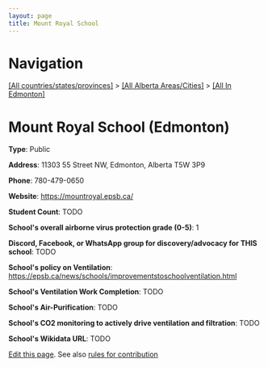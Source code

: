 ```yaml
---
layout: page
title: Mount Royal School
---
```

# Navigation

[[All countries/states/provinces]](../../..) > [[All Alberta Areas/Cities]](../..) > [[All In Edmonton]](..)

# Mount Royal School (Edmonton)

**Type**: Public

**Address**: 11303 55 Street NW, Edmonton, Alberta T5W 3P9

**Phone**: 780-479-0650

**Website**: <https://mountroyal.epsb.ca/>

**Student Count**: TODO

**School's overall airborne virus protection grade (0-5)**: 1

**Discord, Facebook, or WhatsApp group for discovery/advocacy for THIS school**: TODO

**School's policy on Ventilation**: <https://epsb.ca/news/schools/improvementstoschoolventilation.html>

**School's Ventilation Work Completion**: TODO

**School's Air-Purification**: TODO

**School's CO2 monitoring to actively drive ventilation and filtration**: TODO

**School's Wikidata URL**: TODO


[Edit this page](https://github.com/ventilate-schools/AB/edit/main/./Edmonton/Mount_Royal_School.md). See also [rules for contribution](../../../contribution-rules/)